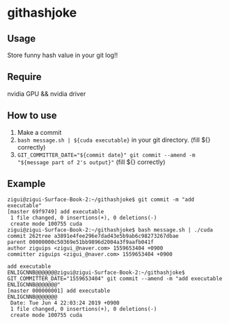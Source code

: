# githashjoke
## Usage

Store funny hash value in your git log!!

## Require

nvidia GPU && nvidia driver

## How to use

1. Make a commit
2. ```bash message.sh | ${cuda executable}``` in your git directory. (fill ${} correctly)
3. ```GIT_COMMITTER_DATE="${commit date}" git commit --amend -m "${message part of 2's output}"``` (fill ${} correctly)

## Example

```
zigui@zigui-Surface-Book-2:~/githashjoke$ git commit -m "add executable"
[master 69f9749] add executable
 1 file changed, 0 insertions(+), 0 deletions(-)
 create mode 100755 cuda
zigui@zigui-Surface-Book-2:~/githashjoke$ bash message.sh | ./cuda 
commit 262tree a3891e4fee296e7dad43e5b9ab6c98273267dbae
parent 00000000c50369e51bb9896d2004a3f9aafb041f
author ziguips <zigui_@naver.com> 1559653404 +0900
committer ziguips <zigui_@naver.com> 1559653404 +0900

add executable                               ENLIGCNNB@@@@@@@zigui@zigui-Surface-Book-2:~/githashjoke$ GIT_COMMITTER_DATE="1559653404" git commit --amend -m "add executable                               ENLIGCNNB@@@@@@@"
[master 000000001] add executable                               ENLIGCNNB@@@@@@@
 Date: Tue Jun 4 22:03:24 2019 +0900
 1 file changed, 0 insertions(+), 0 deletions(-)
 create mode 100755 cuda
```
